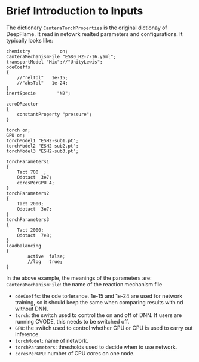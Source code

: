 Brief Introduction to Inputs
======================================
The dictionary ``CanteraTorchProperties`` is the original dictionay of DeepFlame. It read in netowrk realted parameters and configurations. It typically looks like:


    chemistry           on;
    CanteraMechanismFile "ES80_H2-7-16.yaml";
    transportModel "Mix";//"UnityLewis";
    odeCoeffs
    {
        //"relTol"   1e-15;
        //"absTol"   1e-24;
    }
    inertSpecie        "N2";

    zeroDReactor
    {
        constantProperty "pressure";
    }

    torch on;
    GPU on;
    torchModel1 "ESH2-sub1.pt";
    torchModel2 "ESH2-sub2.pt";
    torchModel3 "ESH2-sub3.pt";

    torchParameters1
    {
        Tact 700  ;
        Qdotact  3e7;
        coresPerGPU 4;
    }
    torchParameters2
    {
        Tact 2000;
        Qdotact  3e7;
    }
    torchParameters3
    {
        Tact 2000;
        Qdotact  7e8;
    }
    loadbalancing
    {
            active  false;
            //log   true;
    }


In the above example, the meanings of the parameters are:  ``CanteraMechanismFile``: the name of the reaction mechanism file 
* ``odeCoeffs``: the ode torlerance. 1e-15 and 1e-24 are used for network training, so it should keep the same when comparing results with nd without DNN.
* ``torch``: the switch used to control the on and off of DNN. If users are running CVODE, this needs to be switched off.
* ``GPU``: the switch used to control whether GPU or CPU is used to carry out inference.
* ``torchModel``: name of network.
* ``torchParameters``: thresholds used to decide when to use network.
* ``coresPerGPU``: number of CPU cores on one node.
